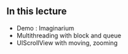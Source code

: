 ## In this lecture
- Demo : Imaginarium
- Multithreading with block and queue
- UIScrollView with moving, zooming
